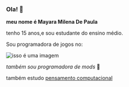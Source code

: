 ### Ola! 👋
**meu nome é Mayara Milena De Paula**

tenho 15 anos,e sou estudante do ensino médio.

Sou programadora de jogos no:

![isso é uma imagem](https://img.shields.io/badge/JavaScript-323330?style=for-the-badge&logo=javascript&logoColor=F7DF1E)

*também sou programadora de mods*
 :smiling_face_with_three_hearts:
 
também estudo [pensamento computacional](https://pt.wikipedia.org/wiki/Pensamento_computacional)
